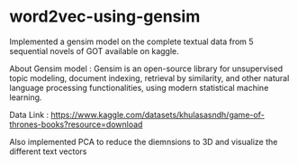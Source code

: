 # word2vec-using-gensim

Implemented a gensim model on the complete textual data from 5 sequential novels of GOT available on kaggle.

About Gensim model : Gensim is an open-source library for unsupervised topic modeling, document indexing, retrieval by similarity, and other natural language processing functionalities, using modern statistical machine learning.

Data Link : https://www.kaggle.com/datasets/khulasasndh/game-of-thrones-books?resource=download

Also implemented PCA to reduce the diemnsions to 3D and visualize the different text vectors
